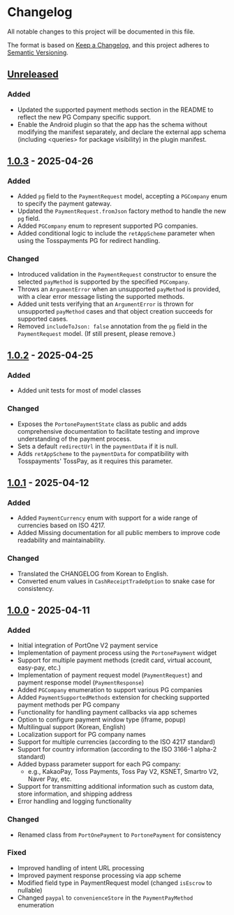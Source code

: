 # Changelog

All notable changes to this project will be documented in this file.

The format is based on [Keep a Changelog](https://keepachangelog.com/en/1.1.0/),
and this project adheres to [Semantic Versioning](https://semver.org/spec/v2.0.0.html).

## [Unreleased]

### Added

- Updated the supported payment methods section in the README to reflect the new PG Company specific support.
- Enable the Android plugin so that the app has the schema without modifying the manifest separately, and declare the external app schema (including \<queries\> for package visibility) in the plugin manifest.

## [1.0.3] - 2025-04-26

### Added

- Added `pg` field to the `PaymentRequest` model, accepting a `PGCompany` enum to specify the payment gateway.
- Updated the `PaymentRequest.fromJson` factory method to handle the new `pg` field.
- Added `PGCompany` enum to represent supported PG companies.
- Added conditional logic to include the `retAppScheme` parameter when using the Tosspayments PG for redirect handling.

### Changed

- Introduced validation in the `PaymentRequest` constructor to ensure the selected `payMethod` is supported by the specified `PGCompany`.
- Throws an `ArgumentError` when an unsupported `payMethod` is provided, with a clear error message listing the supported methods.
- Added unit tests verifying that an `ArgumentError` is thrown for unsupported `payMethod` cases and that object creation succeeds for supported cases.
- Removed `includeToJson: false` annotation from the `pg` field in the `PaymentRequest` model. (If still present, please remove.)

## [1.0.2] - 2025-04-25

### Added

- Added unit tests for most of model classes

### Changed

- Exposes the `PortonePaymentState` class as public and adds comprehensive documentation to facilitate testing and improve understanding of the payment process.
- Sets a default `redirectUrl` in the `paymentData` if it is null.
- Adds `retAppScheme` to the `paymentData` for compatibility with Tosspayments' TossPay, as it requires this parameter.

## [1.0.1] - 2025-04-12

### Added

- Added `PaymentCurrency` enum with support for a wide range of currencies based on ISO 4217.
- Added Missing documentation for all public members to improve code readability and maintainability.

### Changed

- Translated the CHANGELOG from Korean to English.
- Converted enum values in `CashReceiptTradeOption` to snake case for consistency.

## [1.0.0] - 2025-04-11

### Added

- Initial integration of PortOne V2 payment service
- Implementation of payment process using the `PortonePayment` widget
- Support for multiple payment methods (credit card, virtual account, easy-pay, etc.)
- Implementation of payment request model (`PaymentRequest`) and payment response model (`PaymentResponse`)
- Added `PGCompany` enumeration to support various PG companies
- Added `PaymentSupportedMethods` extension for checking supported payment methods per PG company
- Functionality for handling payment callbacks via app schemes
- Option to configure payment window type (iframe, popup)
- Multilingual support (Korean, English)
- Localization support for PG company names
- Support for multiple currencies (according to the ISO 4217 standard)
- Support for country information (according to the ISO 3166-1 alpha-2 standard)
- Added bypass parameter support for each PG company:
  - e.g., KakaoPay, Toss Payments, Toss Pay V2, KSNET, Smartro V2, Naver Pay, etc.
- Support for transmitting additional information such as custom data, store information, and shipping address
- Error handling and logging functionality

### Changed

- Renamed class from `PortOnePayment` to `PortonePayment` for consistency

### Fixed

- Improved handling of intent URL processing
- Improved payment response processing via app scheme
- Modified field type in PaymentRequest model (changed `isEscrow` to nullable)
- Changed `paypal` to `convenienceStore` in the `PaymentPayMethod` enumeration

[Unreleased]: https://github.com/AndrewDongminYoo/portone_flutter/compare/1.0.3...HEAD
[1.0.3]: https://github.com/AndrewDongminYoo/portone_flutter/compare/1.0.2...1.0.3
[1.0.2]: https://github.com/AndrewDongminYoo/portone_flutter/compare/1.0.1...1.0.2
[1.0.1]: https://github.com/AndrewDongminYoo/portone_flutter/compare/v1.0.0...v1.0.1
[1.0.0]: https://github.com/AndrewDongminYoo/portone_flutter/releases/tag/v1.0.0
